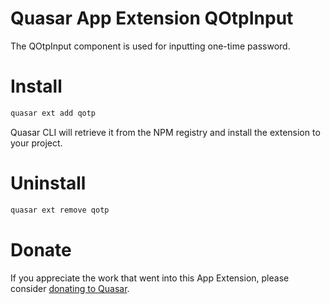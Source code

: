 # Quasar App Extension QOtpInput

The QOtpInput component is used for inputting one-time password.

# Install

```bash
quasar ext add qotp
```

Quasar CLI will retrieve it from the NPM registry and install the extension to your project.

# Uninstall

```bash
quasar ext remove qotp
```

# Donate

If you appreciate the work that went into this App Extension, please consider [donating to Quasar](https://donate.quasar.dev).
